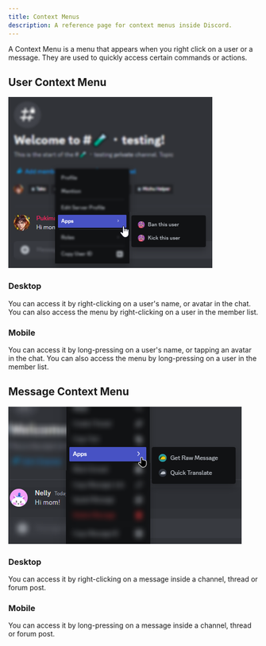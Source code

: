 ```yaml
---
title: Context Menus
description: A reference page for context menus inside Discord.
---
```


A Context Menu is a menu that appears when you right click on a user or a message. They are used to quickly access certain commands or actions.

## User Context Menu

![User Context Menu](../../../../assets/reference/context-menus/user.png)

### Desktop

You can access it by right-clicking on a user's name, or avatar in the chat. You can also access the menu by right-clicking on a user in the member list.

### Mobile

You can access it by long-pressing on a user's name, or tapping an avatar in the chat. You can also access the menu by long-pressing on a user in the member list.

## Message Context Menu

![Message Context Menu](../../../../assets/reference/context-menus/message.png)

### Desktop

You can access it by right-clicking on a message inside a channel, thread or forum post.

### Mobile

You can access it by long-pressing on a message inside a channel, thread or forum post.
